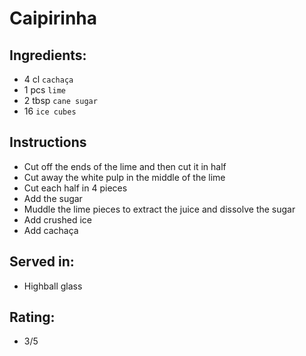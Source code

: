 # Caipirinha

## Ingredients:
- 4 cl `cachaça`
- 1 pcs `lime`
- 2 tbsp `cane sugar`
- 16 `ice cubes`

## Instructions
- Cut off the ends of the lime and then cut it in half
- Cut away the white pulp in the middle of the lime
- Cut each half in 4 pieces 
- Add the sugar
- Muddle the lime pieces to extract the juice and dissolve the sugar
- Add crushed ice
- Add cachaça

## Served in:
- Highball glass

## Rating:
- 3/5